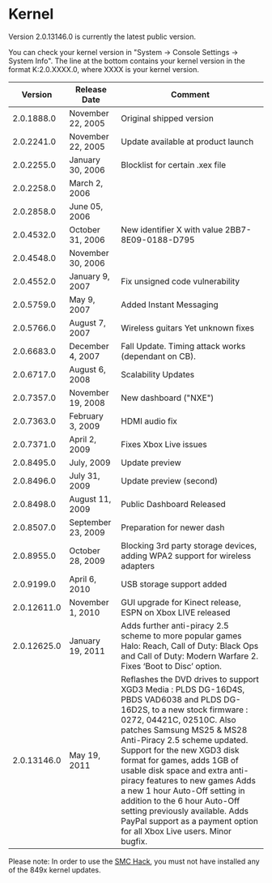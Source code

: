 # Kernel
Version 2.0.13146.0 is currently the latest public version.

You can check your kernel version in "System -\> Console Settings -\>
System Info". The line at the bottom contains your kernel version in the
format K:2.0.XXXX.0, where XXXX is your kernel version.

| **Version** | **Release Date**   | **Comment**                                                                   |
| ----------- | ------------------ | ----------------------------------------------------------------------------- |
| 2.0.1888.0  | November 22, 2005  | Original shipped version                                                      |
| 2.0.2241.0  | November 22, 2005  | Update available at product launch                                            |
| 2.0.2255.0  | January 30, 2006   | Blocklist for certain .xex file                                               |
| 2.0.2258.0  | March 2, 2006      |                                                                               |
| 2.0.2858.0  | June 05, 2006      |                                                                               |
| 2.0.4532.0  | October 31, 2006   | New identifier X with value 2BB7-8E09-0188-D795                               |
| 2.0.4548.0  | November 30, 2006  |                                                                               |
| 2.0.4552.0  | January 9, 2007    | Fix unsigned code vulnerability                                               |
| 2.0.5759.0  | May 9, 2007        | Added Instant Messaging                                                       |
| 2.0.5766.0  | August 7, 2007     | Wireless guitars Yet unknown fixes                                            |
| 2.0.6683.0  | December 4, 2007   | Fall Update. Timing attack works (dependant on CB).                           |
| 2.0.6717.0  | August 6, 2008     | Scalability Updates                                                           |
| 2.0.7357.0  | November 19, 2008  | New dashboard ("NXE")                                                         |
| 2.0.7363.0  | February 3, 2009   | HDMI audio fix                                                                |
| 2.0.7371.0  | April 2, 2009      | Fixes Xbox Live issues                                                        |
| 2.0.8495.0  | July, 2009         | Update preview                                                                |
| 2.0.8496.0  | July 31, 2009      | Update preview (second)                                                       |
| 2.0.8498.0  | August 11, 2009    | Public Dashboard Released                                                     |
| 2.0.8507.0  | September 23, 2009 | Preparation for newer dash                                                    |
| 2.0.8955.0  | October 28, 2009   | Blocking 3rd party storage devices, adding WPA2 support for wireless adapters |
| 2.0.9199.0  | April 6, 2010      | USB storage support added                                                     |
| 2.0.12611.0 | November 1, 2010   | GUI upgrade for Kinect release, ESPN on Xbox LIVE released                    |
| 2.0.12625.0 | January 19, 2011   | Adds further anti-piracy 2.5 scheme to more popular games Halo: Reach, Call of Duty: Black Ops and Call of Duty: Modern Warfare 2. Fixes ‘Boot to Disc’ option. |
| 2.0.13146.0 | May 19, 2011       | Reflashes the DVD drives to support XGD3 Media : PLDS DG-16D4S, PBDS VAD6038 and PLDS DG-16D2S, to a new stock firmware : 0272, 04421C, 02510C. Also patches Samsung MS25 & MS28 Anti-Piracy 2.5 scheme updated. Support for the new XGD3 disk format for games, adds 1GB of usable disk space and extra anti-piracy features to new games Adds a new 1 hour Auto-Off setting in addition to the 6 hour Auto-Off setting previously available. Adds PayPal support as a payment option for all Xbox Live users. Minor bugfix. |


Please note: In order to use the [SMC Hack](../Hacks/SMC_Hack.md), you must not have installed any
of the 849x kernel updates.


